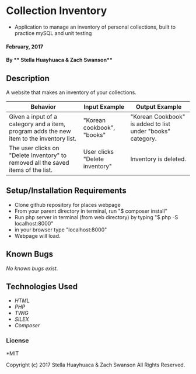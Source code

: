 # Collection Inventory

* Application to manage an inventory of personal collections, built to practice mySQL and unit testing

#### February, 2017

#### By ** Stella Huayhuaca & Zach Swanson**

## Description
A website that makes an inventory of your collections.

| Behavior | Input Example | Output Example |
|----------|---------------|----------------|
|Given a input of a category and a item, program adds the new item to the inventory list. |"Korean cookbook", "books"|"Korean Cookbook" is added to list under "books" category.|
|The user clicks on "Delete Inventory" to removed all the saved items of the list. |User clicks "Delete inventory"|Inventory is deleted.| 


## Setup/Installation Requirements

*  Clone github repository for places webpage
*  From your parent directory in terminal, run "$ composer install"
*  Run php server in terminal (from web directory) by typing "$ php -S localhost:8000"
*  in your browser type "localhost:8000"
*  Webpage will load.

## Known Bugs
_No known bugs exist._

## Technologies Used
* _HTML_
* _PHP_
* _TWIG_
* _SILEX_
* _Composer_


### License
*MIT

Copyright (c) 2017 Stella Huayhuaca & Zach Swanson All Rights Reserved.
